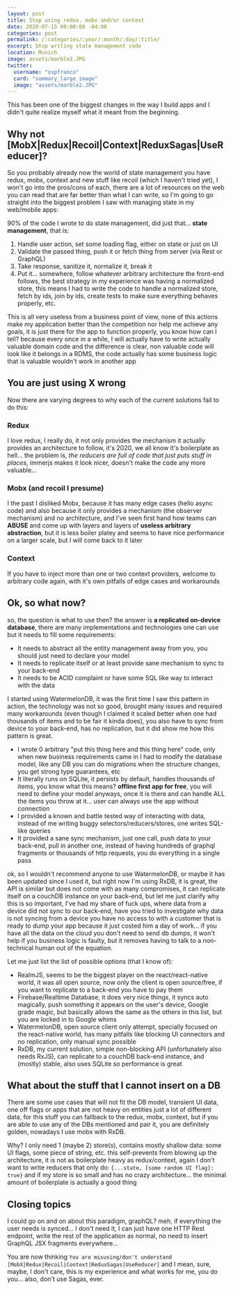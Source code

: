 ```yaml
---
layout: post
title: Stop using redux, mobx and/or context
date: 2020-07-15 09:00:00 -04:00
categories: post
permalink: /:categories/:year/:month/:day/:title/
excerpt: Stop writing state management code
location: Munich
image: assets/marble2.JPG
twitter:
  username: "ospfranco"
  card: "summary_large_image"
  image: "assets/marble2.JPG"
---
```

This has been one of the biggest changes in the way I build apps and I didn't quite realize myself what it meant from the beginning.

## Why not [MobX|Redux|Recoil|Context|ReduxSagas|UseReducer]?
So you probably already now the world of state management you have redux, mobx, context and new stuff like recoil (which I haven't tried yet), I won't go into the pros/cons of each, there are a lot of resources on the web you can read that are far better than what I can write, so I'm going to go straight into the biggest problem I saw with managing state in my web/mobile apps:

90% of the code I wrote to do state management, did just that... **state management**, that is:


1) Handle user action, set some loading flag, either on state or just on UI
2) Validate the passed thing, push it or fetch thing from server (via Rest or GraphQL)
3) Take response, sanitize it, normalize it, break it
4) Put it... somewhere, follow whatever arbitrary architecture the front-end follows, the best strategy in my experience was having a normalized store, this means I had to write the code to handle a normalized store, fetch by ids, join by ids, create tests to make sure everything behaves properly, etc.

This is all very useless from a business point of view, none of this actions make my application better than the competition nor help me achieve any goals, it is just there for the app to function properly, you know how can I tell? because every once in a while, I will actually have to write actually valuable domain code and the difference is clear, non valuable code will look like it belongs in a RDMS, the code actually has some business logic that is valuable wouldn't work in another app

## You are just using X wrong
Now there are varying degrees to why each of the current solutions fail to do this:

### Redux
I love redux, I really do, it not only provides the mechanism it actually provides an architecture to follow, it's 2020, we all know it's boilerplate as hell... the problem is, *the reducers are full of code that just puts stuff in places*, immerjs makes it look nicer, doesn't make the code any more valuable...

### Mobx (and recoil I presume)
I the past I disliked Mobx, because it has many edge cases (hello async code) and also because it only provides a mechanism (the observer mechanism) and no architecture, and I've seen first hand how teams can **ABUSE** and come up with layers and layers of **useless arbitrary abstraction**, but it is less boiler platey and seems to have nice performance on a larger scale, but I will come back to it later

### Context
If you have to inject more than one or two context providers, welcome to arbitrary code again, with it's own pitfalls of edge cases and workarounds

## Ok, so what now?

so, the question is what to use then? the answer is **a replicated on-device database**, there are many implementations and technologies one can use but it needs to fill some requirements:

- It needs to abstract all the entity management away from you, you should just need to declare your model
- It needs to replicate itself or at least provide sane mechanism to sync to your back-end
- It needs to be ACID complaint or have some SQL like way to interact with the data

I started using WatermelonDB, it was the first time I saw this pattern in action, the technology was not so good, brought many issues and required many workarounds (even though I claimed it scaled better when one had thousands of items and to be fair it kinda does), you also have to sync from device to your back-end, has no replication, but it did show me how this pattern is great.

- I wrote 0 arbitrary "put this thing here and this thing here" code, only when new business requirements came in I had to modify the database model, like any DB you can do migrations when the structure changes, you get strong type guarantees, etc
- It literally runs on SQLite, it persists by default, handles thousands of items, you know what this means? **offline first app for free**, you will need to define your model anyways, once it is there and can handle ALL the items you throw at it... user can always use the app without connection
- I provided a known and battle tested way of interacting with data, instead of me writing buggy selectors/reducers/stores, one writes SQL-like queries
- It provided a sane sync mechanism, just one call, push data to your back-end, pull in another one, instead of having hundreds of graphql fragments or thousands of http requests, you do everything in a single pass

ok, so I wouldn't recommend anyone to use WatermelonDB, or maybe it has been updated since I used it, but right now I'm using RxDB, it is great, the API is similar but does not come with as many compromises, it can replicate itself on a couchDB instance on your back-end, but let me just clarify why this is so important, I've had my share of fuck ups, where data from a device did not sync to our back-end, have you tried to investigate why data is not syncing from a device you have no access to with a customer that is ready to dump your app because it just costed him a day of work... if you have all the data on the cloud you don't need to send db dumps, it won't help if you business logic is faulty, but it removes having to talk to a non-technical human out of the equation.

Let me just list the list of possible options (that I know of):
- RealmJS, seems to be the biggest player on the react/react-native world, it was all open source, now only the client is open source/free, if you want to replicate to a back-end you have to pay them
- Firebase/Realtime Database, it does very nice things, it syncs auto magically, push something it appears on the user's device, Google grade magic, but basically allows the same as the others in this list, but you are locked in to Google whims
- WatermelonDB, open source client only attempt, specially focused on the react-native world, has many pitfalls like blocking UI connectors and no replication, only manual sync possible
- RxDB, my current solution, simple non-blocking API (unfortunately also needs RxJS), can replicate to a couchDB back-end instance, and (mostly) stable, also uses SQLite so performance is great

## What about the stuff that I cannot insert on a DB

There are some use cases that will not fit the DB model, transient UI data, one off flags or apps that are not heavy on entities just a lot of different data, for this stuff you can fallback to the redux, mobx, context, but if you are able to use any of the DBs mentioned and pair it, you are definitely golden, nowadays I use mobx with RxDB.

Why? I only need 1 (maybe 2) store(s), contains mostly shallow data: some UI flags, some piece of string, etc. this self-prevents from blowing up the architecture, it is not as boilerplate heavy as redux/context, again I don't want to write reducers that only do: `{...state, [some random UI flag]: true}` and if my store is so small and has no crazy architecture... the minimal amount of boilerplate is actually a good thing

## Closing topics

I could go on and on about this paradigm, graphQL? meh, if everything the user needs is synced... I don't need it, I can just have one HTTP Rest endpoint, write the rest of the application as normal, no need to insert GraphQL JSX fragments everywhere...

You are now thinking `You are misusing/don't understand [MobX|Redux|Recoil|Context|ReduxSagas|UseReducer]` and I mean, sure, maybe, I don't care, this is my experience and what works for me, you do you... also, don't use Sagas, ever.